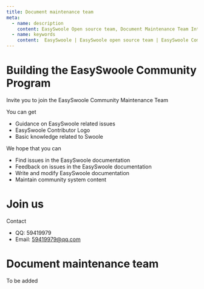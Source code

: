 ```yaml
---
title: Document maintenance team
meta:
  - name: description
    content: EasySwoole Open source team, Document Maintenance Team Introduction, EasySwoole Community
  - name: keywords
    content:  EasySwoole | EasySwoole open source team | EasySwoole Community | Document maintenance team
---
```



# Building the EasySwoole Community Program

Invite you to join the EasySwoole Community Maintenance Team

You can get

- Guidance on EasySwoole related issues
- EasySwoole Contributor Logo
- Basic knowledge related to Swoole
  
We hope that you can

- Find issues in the EasySwoole documentation
- Feedback on issues in the EasySwoole documentation
- Write and modify EasySwoole documentation 
- Maintain community system content

# Join us

Contact

- QQ: 59419979
- Email: 59419979@qq.com


# Document maintenance team

To be added

